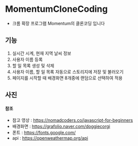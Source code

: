 # MomentumCloneCoding
- 크롬 확장 프로그램 Momentum의 클론코딩 입니다 

## 기능
1. 실시간 시계, 현재 지역 날씨 정보
2. 사용자 이름 등록
3. 할 일 목록 생성 및 삭제
4. 사용자 이름, 할 일 목록 자동으로 스토리지에 저장 및 불러오기
5. 페이지를 시작할 때 배경화면 8개중에 랜덤으로 선택하여 적용  

## 사진


#### 참조
- 참고 영상 : https://nomadcoders.co/javascript-for-beginners
- 배경화면 : https://grafolio.naver.com/doggiecorgi
- 폰트 : https://fonts.google.com/
- api : https://openweathermap.org/api
